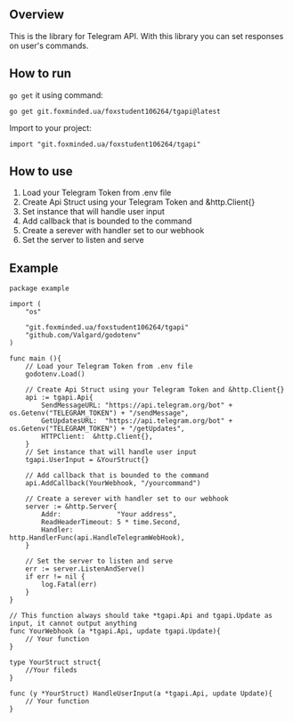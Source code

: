 ## Overview
This is the library for Telegram API. With this library you can set responses on user's commands.

## How to run

`go get` it using command: 

    go get git.foxminded.ua/foxstudent106264/tgapi@latest

Import to your project:

    import "git.foxminded.ua/foxstudent106264/tgapi"

## How to use

1. Load your Telegram Token from .env file
2. Create Api Struct using your Telegram Token and &http.Client{}
2. Set instance that will handle user input
4. Add callback that is bounded to the command
5. Create a serever with handler set to our webhook
6. Set the server to listen and serve

## Example 

    package example

    import (
        "os"

        "git.foxminded.ua/foxstudent106264/tgapi"
        "github.com/Valgard/godotenv"
    )

    func main (){
        // Load your Telegram Token from .env file
        godotenv.Load()

        // Create Api Struct using your Telegram Token and &http.Client{}
        api := tgapi.Api{
            SendMessageURL: "https://api.telegram.org/bot" + os.Getenv("TELEGRAM_TOKEN") + "/sendMessage",
			GetUpdatesURL:  "https://api.telegram.org/bot" + os.Getenv("TELEGRAM_TOKEN") + "/getUpdates",
            HTTPClient:  &http.Client{},
        }
        // Set instance that will handle user input 
        tgapi.UserInput = &YourStruct{}

        // Add callback that is bounded to the command
        api.AddCallback(YourWebhook, "/yourcommand")

        // Create a serever with handler set to our webhook
        server := &http.Server{
            Addr:              "Your address",
            ReadHeaderTimeout: 5 * time.Second,
            Handler:           http.HandlerFunc(api.HandleTelegramWebHook),
        }

        // Set the server to listen and serve 
        err := server.ListenAndServe()
        if err != nil {
            log.Fatal(err)
        }
    }

    // This function always should take *tgapi.Api and tgapi.Update as input, it cannot output anything
    func YourWebhook (a *tgapi.Api, update tgapi.Update){
        // Your function
    }

    type YourStruct struct{
        //Your fileds 
    }

    func (y *YourStruct) HandleUserInput(a *tgapi.Api, update Update){
        // Your function
    }



